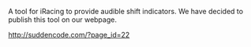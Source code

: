 A tool for iRacing to provide audible shift indicators. We have decided to publish this tool on our webpage.

http://suddencode.com/?page_id=22